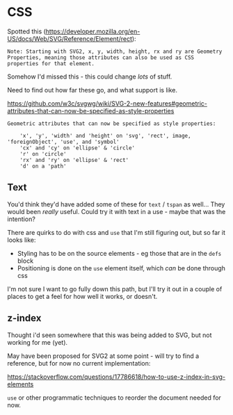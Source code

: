CSS
===

Spotted this (https://developer.mozilla.org/en-US/docs/Web/SVG/Reference/Element/rect):

```
Note: Starting with SVG2, x, y, width, height, rx and ry are Geometry Properties, meaning those attributes can also be used as CSS properties for that element.
```

Somehow I'd missed this - this could change *lots* of stuff.

Need to find out how far these go, and what support is like.


https://github.com/w3c/svgwg/wiki/SVG-2-new-features#geometric-attributes-that-can-now-be-specified-as-style-properties


```
Geometric attributes that can now be specified as style properties:

	'x', 'y', 'width' and 'height' on 'svg', 'rect', image, 'foreignObject', 'use', and 'symbol'
	'cx' and 'cy' on 'ellipse' & 'circle'
	'r' on 'circle'
	'rx' and 'ry' on 'ellipse' & 'rect'
	'd' on a 'path'
```


Text
----

You'd think they'd have added some of these for `text` / `tspan` as well...
They would been *really* useful.
Could try it with text in a use - maybe that was the intention?

There are quirks to do with css and `use` that I'm still figuring out, but so far it looks like:
* Styling has to be on the source elements - eg those that are in the `defs` block
* Positioning is done on the `use` element itself, which *can* be done through css

I'm not sure I want to go fully down this path, but I'll try it out in a couple of places to get a feel for how well it works, or doesn't.



z-index
-------
Thought i'd seen somewhere that this was being added to SVG, but not working for me (yet).

May have been proposed for SVG2 at some point - will try to find a reference, but for now no current implementation:

https://stackoverflow.com/questions/17786618/how-to-use-z-index-in-svg-elements

`use` or other programmatic techniques to reorder the document needed for now.
